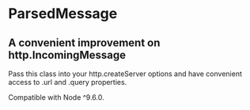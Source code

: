 # ParsedMessage
## A convenient improvement on http.IncomingMessage

Pass this class into your http.createServer options and have convenient access to .url and .query properties.

Compatible with Node ^9.6.0.

